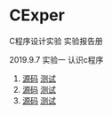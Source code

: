 # CExper
C程序设计实验 实验报告册

2019.9.7 实验一 认识c程序
1. [源码](/1/class1/content1/class.c) [测试](/1/class1/content1/test.c)
2. [源码](/1/class1/content2/class.c) [测试](/1/class1/content2/test.c)
3. [源码](/1/class1/content3/class.c) [测试](/1/class1/content3/test.c)